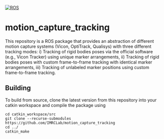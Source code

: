 [![ROS](https://github.com/IMRCLab/motion_capture_tracking/actions/workflows/ROS.yml/badge.svg?branch=main)](https://github.com/IMRCLab/motion_capture_tracking/actions/workflows/ROS.yml)

# motion_capture_tracking

This repository is a ROS package that provides an abstraction of different motion capture systems (Vicon, OptiTrack, Qualisys) with three different tracking modes: i) Tracking of rigid bodies poses via the official software (e.g., Vicon Tracker) using unique marker arrangements, ii) Tracking of rigid bodies poses with custom frame-to-frame tracking with identical marker arrangements, iii) Tracking of unlabeled marker positions using custom frame-to-frame tracking.

## Building

To build from source, clone the latest version from this repository into your catkin workspace and compile the package using

```
cd catkin_workspace/src
git clone --recurse-submodules https://github.com/IMRCLab/motion_capture_tracking
cd ../
catkin_make
```